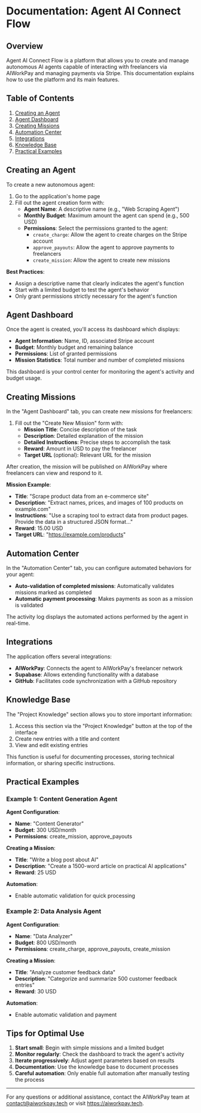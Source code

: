 
# Documentation: Agent AI Connect Flow

## Overview

Agent AI Connect Flow is a platform that allows you to create and manage autonomous AI agents capable of interacting with freelancers via AIWorkPay and managing payments via Stripe. This documentation explains how to use the platform and its main features.

## Table of Contents

1. [Creating an Agent](#creating-an-agent)
2. [Agent Dashboard](#agent-dashboard)
3. [Creating Missions](#creating-missions)
4. [Automation Center](#automation-center)
5. [Integrations](#integrations)
6. [Knowledge Base](#knowledge-base)
7. [Practical Examples](#practical-examples)

## Creating an Agent

To create a new autonomous agent:

1. Go to the application's home page
2. Fill out the agent creation form with:
   - **Agent Name**: A descriptive name (e.g., "Web Scraping Agent")
   - **Monthly Budget**: Maximum amount the agent can spend (e.g., 500 USD)
   - **Permissions**: Select the permissions granted to the agent:
     - `create_charge`: Allow the agent to create charges on the Stripe account
     - `approve_payouts`: Allow the agent to approve payments to freelancers
     - `create_mission`: Allow the agent to create new missions

**Best Practices**: 
- Assign a descriptive name that clearly indicates the agent's function
- Start with a limited budget to test the agent's behavior
- Only grant permissions strictly necessary for the agent's function

## Agent Dashboard

Once the agent is created, you'll access its dashboard which displays:

- **Agent Information**: Name, ID, associated Stripe account
- **Budget**: Monthly budget and remaining balance
- **Permissions**: List of granted permissions
- **Mission Statistics**: Total number and number of completed missions

This dashboard is your control center for monitoring the agent's activity and budget usage.

## Creating Missions

In the "Agent Dashboard" tab, you can create new missions for freelancers:

1. Fill out the "Create New Mission" form with:
   - **Mission Title**: Concise description of the task
   - **Description**: Detailed explanation of the mission
   - **Detailed Instructions**: Precise steps to accomplish the task
   - **Reward**: Amount in USD to pay the freelancer
   - **Target URL** (optional): Relevant URL for the mission

After creation, the mission will be published on AIWorkPay where freelancers can view and respond to it.

**Mission Example**:
- **Title**: "Scrape product data from an e-commerce site"
- **Description**: "Extract names, prices, and images of 100 products on example.com"
- **Instructions**: "Use a scraping tool to extract data from product pages. Provide the data in a structured JSON format..."
- **Reward**: 15.00 USD
- **Target URL**: "https://example.com/products"

## Automation Center

In the "Automation Center" tab, you can configure automated behaviors for your agent:

- **Auto-validation of completed missions**: Automatically validates missions marked as completed
- **Automatic payment processing**: Makes payments as soon as a mission is validated

The activity log displays the automated actions performed by the agent in real-time.

## Integrations

The application offers several integrations:

- **AIWorkPay**: Connects the agent to AIWorkPay's freelancer network
- **Supabase**: Allows extending functionality with a database
- **GitHub**: Facilitates code synchronization with a GitHub repository

## Knowledge Base

The "Project Knowledge" section allows you to store important information:

1. Access this section via the "Project Knowledge" button at the top of the interface
2. Create new entries with a title and content
3. View and edit existing entries

This function is useful for documenting processes, storing technical information, or sharing specific instructions.

## Practical Examples

### Example 1: Content Generation Agent

**Agent Configuration**:
- **Name**: "Content Generator"
- **Budget**: 300 USD/month
- **Permissions**: create_mission, approve_payouts

**Creating a Mission**:
- **Title**: "Write a blog post about AI"
- **Description**: "Create a 1500-word article on practical AI applications"
- **Reward**: 25 USD

**Automation**:
- Enable automatic validation for quick processing

### Example 2: Data Analysis Agent

**Agent Configuration**:
- **Name**: "Data Analyzer"
- **Budget**: 800 USD/month
- **Permissions**: create_charge, approve_payouts, create_mission

**Creating a Mission**:
- **Title**: "Analyze customer feedback data"
- **Description**: "Categorize and summarize 500 customer feedback entries"
- **Reward**: 30 USD

**Automation**:
- Enable automatic validation and payment

## Tips for Optimal Use

1. **Start small**: Begin with simple missions and a limited budget
2. **Monitor regularly**: Check the dashboard to track the agent's activity
3. **Iterate progressively**: Adjust agent parameters based on results
4. **Documentation**: Use the knowledge base to document processes
5. **Careful automation**: Only enable full automation after manually testing the process

---

For any questions or additional assistance, contact the AIWorkPay team at contact@aiworkpay.tech or visit https://aiworkpay.tech.
